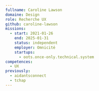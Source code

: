 ```yaml
---
fullname: Caroline Lawson
domaine: Design
role: Recherche UX
github: caroline-lawson
missions:
  - start: 2021-01-26
    end: 2025-01-31
    status: independent
    employer: Omnicité
    startups:
      - oots.once-only.technical.system
competences:
  - UX
previously:
  - aidantsconnect
  - tchap
---
```

